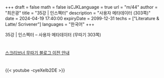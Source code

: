 +++
draft = false
math = false
isCJKLanguage = true
url = "m/44"
author = "최은광"
title = "35강 | 인스펙터"
description = "사용자 메타데이터 (303쪽)"
date = 2024-04-19 17:40:00
expiryDate = 2099-12-31
techs = ["Literature & Latte/ Scrivener"]
languages = "한국어"
+++

35강 | 인스펙터 – 사용자 메타데이터 (무따기 303쪽)

<!--more--> 

#

[스크리브너 무따기 블로그 이전 안내](../../docs/scrivener/newsroom/scrivener-notice-01/)

#

<script async src="https://pagead2.googlesyndication.com/pagead/js/adsbygoogle.js?client=ca-pub-2618164900782657"
     crossorigin="anonymous"></script>
<ins class="adsbygoogle"
     style="display:block"
     data-ad-format="autorelaxed"
     data-ad-client="ca-pub-2618164900782657"
     data-ad-slot="3789799679"></ins>
<script>
     (adsbygoogle = window.adsbygoogle || []).push({});
</script>

#

{{< youtube -cyeXeIb2DE >}}

#
